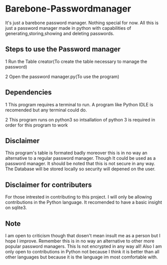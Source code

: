 # Barebone-Passwordmanager
It's just a barebone password manager. Nothing special for now. 
All this is just a password manager made in python with capabilities of generating,storing,showing and deleting passwords.


## Steps to use the Password manager

1 Run the Table creator(To create the table necessary to manage the password)


2 Open the password manager.py(To use the program)

## Dependencies

1 This program requires a terminal to run. A program like Python IDLE is recomended but any terminal could do.

2 This program runs on python3 so intsallation of python 3 is required in order for this program to work

## Disclaimer

This program's table is formated badly moreover this is in no way an alternative to a regular password manager. Though It could be used as a password manager. It should be noted that this is not secure in any way. The Database will be stored locally so security will depened on the user. 

## Disclaimer for contributers

For those intrested in contributing to this project. I will only be allowing contributions in the Python language. It recomended to have a basic insight on sqlite3. 

## Note

I am open to criticism though that dosen't mean insult me as a person but I hope I improve. Remember this is in no way an alternative to other more popular password managers. This Is not encrypted in any way all! Also I am only open to contributions in Python  not because I think it is better than all other languages but because it is the language im most comfortable with. 
